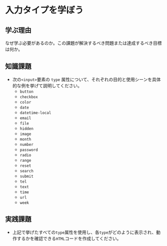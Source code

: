 # 入力タイプを学ぼう

## 学ぶ理由

なぜ学ぶ必要があるのか。この課題が解決するべき問題または達成するべき目標は何か。

## 知識課題

- 次の`<input>`要素の `type` 属性について、それぞれの目的と使用シーンを具体的な例を挙げて説明してください。
  - `button`
  - `checkbox`
  - `color`
  - `date`
  - `datetime-local`
  - `email`
  - `file`
  - `hidden`
  - `image`
  - `month`
  - `number`
  - `password`
  - `radio`
  - `range`
  - `reset`
  - `search`
  - `submit`
  - `tel`
  - `text`
  - `time`
  - `url`
  - `week`

## 実践課題

- 上記で挙げたすべての`type`属性を使用し、各`type`がどのように表示され、動作するかを確認できる`HTML`コードを作成してください。
